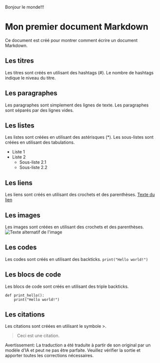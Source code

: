 Bonjour le monde!!!

# Mon premier document Markdown

Ce document est créé pour montrer comment écrire un document Markdown.

## Les titres

Les titres sont créés en utilisant des hashtags (#). Le nombre de hashtags indique le niveau du titre.

## Les paragraphes

Les paragraphes sont simplement des lignes de texte. Les paragraphes sont séparés par des lignes vides.

## Les listes

Les listes sont créées en utilisant des astérisques (*). Les sous-listes sont créées en utilisant des tabulations.

* Liste 1
* Liste 2
    * Sous-liste 2.1
    * Sous-liste 2.2

## Les liens

Les liens sont créés en utilisant des crochets et des parenthèses. [Texte du lien](url_du_lien)

## Les images

Les images sont créées en utilisant des crochets et des parenthèses. ![Texte alternatif de l'image](chemin_vers_l'image)

## Les codes

Les codes sont créés en utilisant des backticks. `print("Hello world!")`

## Les blocs de code

Les blocs de code sont créés en utilisant des triple backticks. 

```
def print_hello():
    print("Hello world!")
```

## Les citations

Les citations sont créées en utilisant le symbole >. 

> Ceci est une citation.


Avertissement: La traduction a été traduite à partir de son original par un modèle d'IA et peut ne pas être parfaite. Veuillez vérifier la sortie et apporter toutes les corrections nécessaires.